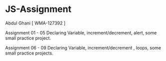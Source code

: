 # JS-Assignment
Abdul Ghani [ WMA-127392 ]

Assignment 01 - 05
Declaring Variable, increment/decrement, alert, some small practice project.

Assignment 06 - 09
Declaring Variable, increment/decrement , loops, some small practice projects.
